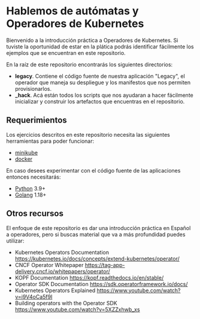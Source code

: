 # Hablemos de autómatas y Operadores de Kubernetes

Bienvenido a la introducción práctica a Operadores de Kubernetes. Si tuviste la
oportunidad de estar en la plática podrás identificar fácilmente los ejemplos
que se encuentran en este repositorio.

En la raíz de este repositorio encontrarás los siguientes directorios:

- **legacy**. Contiene el código fuente de nuestra aplicación "Legacy", el
  operador que maneja su despliegue y los manifestos que nos permiten
  provisionarlos.
- **\_hack**. Acá están todos los scripts que nos ayudaran a hacer fácilmente
  inicializar y construir los artefactos que encuentras en el repositorio.

## Requerimientos

Los ejercicios descritos en este repositorio necesita las siguientes
herramientas para poder funcionar:

- [minikube](https://minikube.sigs.k8s.io/docs/start/)
- [docker](https://www.docker.com/products/docker-desktop/)

En caso desees experimentar con el código fuente de las aplicaciones entonces necesitarás:

- [Python](https://www.python.org/downloads/) 3.9+
- [Golang](https://go.dev/doc/install) 1.18+

## Otros recursos

El enfoque de este repositorio es dar una introducción práctica en Español a
operadores, pero si buscas material que va a más profundidad puedes utilizar:

- Kubernetes Operators Documentation <https://kubernetes.io/docs/concepts/extend-kubernetes/operator/>
- CNCF Operator Whitepaper <https://tag-app-delivery.cncf.io/whitepapers/operator/>
- KOPF Documentation <https://kopf.readthedocs.io/en/stable/>
- Operator SDK Documentation <https://sdk.operatorframework.io/docs/>
- Kubernetes Operators Explained <https://www.youtube.com/watch?v=i9V4oCa5f9I>
- Building operators with the Operator SDK <https://www.youtube.com/watch?v=5XZZxhwb_xs>
